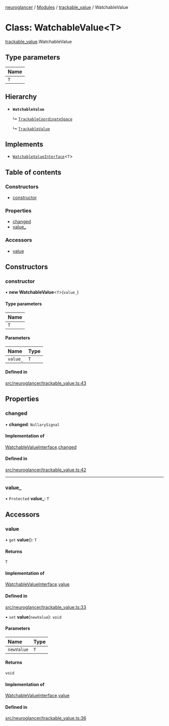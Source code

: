 [neuroglancer](../README.md) / [Modules](../modules.md) / [trackable\_value](../modules/trackable_value.md) / WatchableValue

# Class: WatchableValue<T\>

[trackable_value](../modules/trackable_value.md).WatchableValue

## Type parameters

| Name |
| :------ |
| `T` |

## Hierarchy

- **`WatchableValue`**

  ↳ [`TrackableCoordinateSpace`](coordinate_transform.TrackableCoordinateSpace.md)

  ↳ [`TrackableValue`](trackable_value.TrackableValue.md)

## Implements

- [`WatchableValueInterface`](../interfaces/trackable_value.WatchableValueInterface.md)<`T`\>

## Table of contents

### Constructors

- [constructor](trackable_value.WatchableValue.md#constructor)

### Properties

- [changed](trackable_value.WatchableValue.md#changed)
- [value\_](trackable_value.WatchableValue.md#value_)

### Accessors

- [value](trackable_value.WatchableValue.md#value)

## Constructors

### constructor

• **new WatchableValue**<`T`\>(`value_`)

#### Type parameters

| Name |
| :------ |
| `T` |

#### Parameters

| Name | Type |
| :------ | :------ |
| `value_` | `T` |

#### Defined in

[src/neuroglancer/trackable_value.ts:43](https://github.com/ActiveBrainAtlas2/neuroglancer/blob/958d23e0/src/neuroglancer/trackable_value.ts#L43)

## Properties

### changed

• **changed**: `NullarySignal`

#### Implementation of

[WatchableValueInterface](../interfaces/trackable_value.WatchableValueInterface.md).[changed](../interfaces/trackable_value.WatchableValueInterface.md#changed)

#### Defined in

[src/neuroglancer/trackable_value.ts:42](https://github.com/ActiveBrainAtlas2/neuroglancer/blob/958d23e0/src/neuroglancer/trackable_value.ts#L42)

___

### value\_

• `Protected` **value\_**: `T`

## Accessors

### value

• `get` **value**(): `T`

#### Returns

`T`

#### Implementation of

[WatchableValueInterface](../interfaces/trackable_value.WatchableValueInterface.md).[value](../interfaces/trackable_value.WatchableValueInterface.md#value)

#### Defined in

[src/neuroglancer/trackable_value.ts:33](https://github.com/ActiveBrainAtlas2/neuroglancer/blob/958d23e0/src/neuroglancer/trackable_value.ts#L33)

• `set` **value**(`newValue`): `void`

#### Parameters

| Name | Type |
| :------ | :------ |
| `newValue` | `T` |

#### Returns

`void`

#### Implementation of

[WatchableValueInterface](../interfaces/trackable_value.WatchableValueInterface.md).[value](../interfaces/trackable_value.WatchableValueInterface.md#value)

#### Defined in

[src/neuroglancer/trackable_value.ts:36](https://github.com/ActiveBrainAtlas2/neuroglancer/blob/958d23e0/src/neuroglancer/trackable_value.ts#L36)
